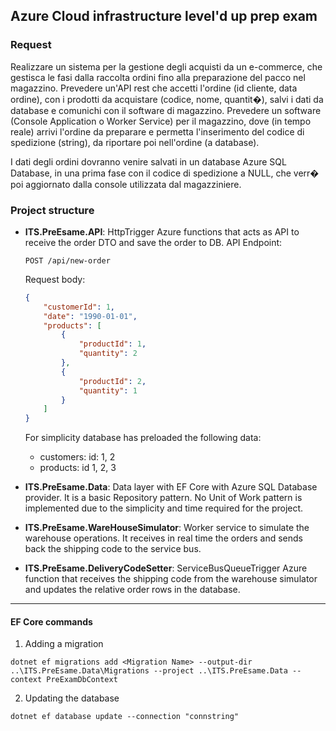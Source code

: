 ## Azure Cloud infrastructure level'd up prep exam

### Request
Realizzare un sistema per la gestione degli acquisti da un e-commerce, che gestisca le fasi dalla raccolta ordini fino alla preparazione del pacco nel magazzino.
Prevedere un'API rest che accetti l'ordine (id cliente, data ordine), con i prodotti da acquistare (codice, nome, quantit�), salvi i dati da database e comunichi con il software di magazzino.
Prevedere un software (Console Application o Worker Service) per il magazzino, dove (in tempo reale) arrivi l'ordine da preparare e permetta l'inserimento del codice di spedizione (string), da riportare poi nell'ordine  (a database).

I dati degli ordini dovranno venire salvati in un database Azure SQL Database, in una prima fase con il codice di spedizione a NULL, che verr� poi aggiornato dalla console utilizzata dal magazziniere.

### Project structure

- **ITS.PreEsame.API**: HttpTrigger Azure functions that acts as API to receive the order DTO and save the order to DB.	
API Endpoint:
	```
	POST /api/new-order
	```

	Request body:
	```json
	{
		"customerId": 1,
		"date": "1990-01-01",
		"products": [
			{
				"productId": 1,
				"quantity": 2
			},
			{
				"productId": 2,
				"quantity": 1
			}
		]
	}
	```

	For simplicity database has preloaded the following data:
	- customers: id: 1, 2
	- products: id 1, 2, 3

- **ITS.PreEsame.Data**: Data layer with EF Core with Azure SQL Database provider. It is a basic Repository pattern. No Unit of Work pattern is implemented due to the simplicity and time required for the project.
- **ITS.PreEsame.WareHouseSimulator**: Worker service to simulate the warehouse operations. It receives in real time the orders and sends back the shipping code to the service bus.
- **ITS.PreEsame.DeliveryCodeSetter**: ServiceBusQueueTrigger Azure function that receives the shipping code from the warehouse simulator and updates the relative order rows in the database.

<hr>

#### EF Core commands
1. Adding a migration
```shell
dotnet ef migrations add <Migration Name> --output-dir ..\ITS.PreEsame.Data\Migrations --project ..\ITS.PreEsame.Data --context PreExamDbContext
```
2. Updating the database
```shell
dotnet ef database update --connection "connstring"
```
